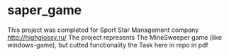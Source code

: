 # saper_game
This project was completed for Sport Star Management company http://highglossy.ru/
The project represents The MineSweeper game (like windows-game), but cutted functionality
the Task here in repo in pdf 

